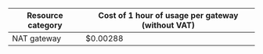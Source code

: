 Resource category | Cost of 1 hour of usage per gateway (without VAT)
--- | ---
NAT gateway | $0.00288